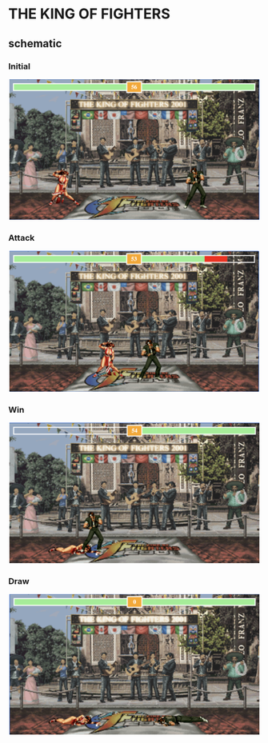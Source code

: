 # THE KING OF FIGHTERS

## schematic

### Initial

<p align="center"><img src="static/images/screenshot/init.png" alt="KOF" width="500" /></p>

### Attack

<p align="center"><img src="static/images/screenshot/beat.png" alt="KOF" width="500" /></p>

### Win

<p align="center"><img src="static/images/screenshot/win.png" alt="KOF" width="500" /></p>

### Draw
<p align="center"><img src="static/images/screenshot/draw.png" alt="KOF" width="500" /></p>
